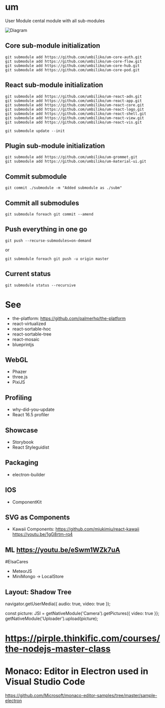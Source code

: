 # um
User Module cental module with all sub-modules

![Diagram](https://raw.githubusercontent.com/umbiliko/um/master/diagram.svg)


## Core sub-module initialization

```
git submodule add https://github.com/umbiliko/um-core-auth.git
git submodule add https://github.com/umbiliko/um-core-flow.git
git submodule add https://github.com/umbiliko/um-core-hub.git
git submodule add https://github.com/umbiliko/um-core-pod.git
```

## React sub-module initialization

```
git submodule add https://github.com/umbiliko/um-react-adn.git
git submodule add https://github.com/umbiliko/um-react-app.git
git submodule add https://github.com/umbiliko/um-react-core.git
git submodule add https://github.com/umbiliko/um-react-logo.git
git submodule add https://github.com/umbiliko/um-react-shell.git
git submodule add https://github.com/umbiliko/um-react-view.git
git submodule add https://github.com/umbiliko/um-react-vis.git

git submodule update --init
```

## Plugin sub-module initialization
```
git submodule add https://github.com/umbiliko/um-grommet.git
git submodule add https://github.com/umbiliko/um-material-ui.git
```

## Commit submodule
```
git commit ./submodule -m "Added submodule as ./subm"
```

## Commit all submodules
```
git submodule foreach git commit --amend
```

## Push everything in one go
```
git push --recurse-submodules=on-demand
```
or
```
git submodule foreach git push -u origin master
```

## Current status

```
git submodule status --recursive
```


# See

* the-platform: https://github.com/palmerhq/the-platform
* react-virtualized
* react-sortable-hoc
* react-sortable-tree
* react-mosaic
* blueprintjs <HotKeys><HotKey combo="shift + a">


## WebGL
* Phazer
* three.js
* PixiJS

## Profiling
* why-did-you-update
* React 16.5 profiler

## Showcase
* Storybook
* React Styleguidist

## Packaging
* electron-builder

## IOS

* ComponentKit

## SVG as Components

* Kawaii Components: https://github.com/miukimiu/react-kawaii https://youtu.be/1gG8rtm-rq4


## ML https://youtu.be/eSwm1WZk7uA
#ElsaCares
* MeteorJS
* MiniMongo -> LocalStore

## Layout: Shadow Tree

navigator.getUserMedia({ audio: true, video: true });

const picture: JSI = getNativeModule('Camera').getPictures({ video: true }};
getNativeModule('Uploader').upload(picture);

# https://pirple.thinkific.com/courses/the-nodejs-master-class

# Monaco: Editor in Electron used in Visual Studio Code
https://github.com/Microsoft/monaco-editor-samples/tree/master/sample-electron
